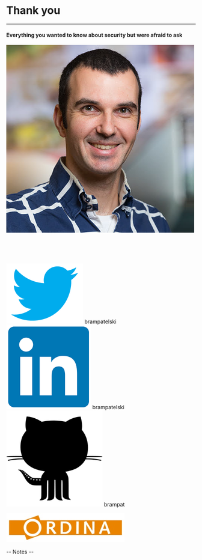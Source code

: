 <!-- .slide: data-background="#DB8831" style="text-align: left; vertical-align: middle; color:white" color="#FFFFFF" -->
# Thank you
<hr />

#### Everything you wanted to know about security but were afraid to ask

![](./pics/brpa.jpg)<!-- .element style="position: fixed; top: 300px; right: 60px; height: 200px;"  -->

<br><br><br>

![](./pics/twitter.png)<!-- .element style="vertical-align: middle; background:none; border:none; box-shadow:none; width: 50px;" --> brampatelski<br>
![](./pics/linkedin.png)<!-- .element style="vertical-align: middle; background:none; border:none; box-shadow:none; width: 50px;" --> brampatelski<br>
![](./pics/github.png)<!-- .element style="vertical-align: middle; background:none; border:none; box-shadow:none; width: 50px;" --> brampat<br>

![](./pics/ordina.jpeg)<!-- .element style="position: fixed; bottom: 10px; right: 20px; width: 150px;" -->

-- Notes --

